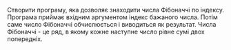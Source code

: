 Створити програму, яка дозволяє знаходити числа Фібоначчі по індексу. 
Програма приймає вхідним аргументом індекс бажаного числа. Потім саме число Фібоначчі обчислюється і виводиться як результат. 
Числа Фібоначчі - це ряд, в якому кожне наступне число рівне сумі двох попередніх. 
